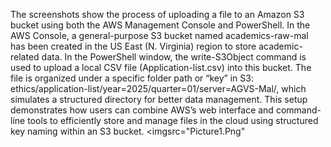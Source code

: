 The screenshots show the process of uploading a file to an Amazon S3 bucket using both the AWS Management Console and PowerShell. In the AWS Console, a general-purpose S3 bucket named academics-raw-mal has been created in the US East (N. Virginia) region to store academic-related data. In the PowerShell window, the write-S3Object command is used to upload a local CSV file (Application-list.csv) into this bucket. The file is organized under a specific folder path or “key” in S3: ethics/application-list/year=2025/quarter=01/server=AGVS-Mal/, which simulates a structured directory for better data management. This setup demonstrates how users can combine AWS’s web interface and command-line tools to efficiently store and manage files in the cloud using structured key naming within an S3 bucket. <imgsrc="Picture1.Png"
